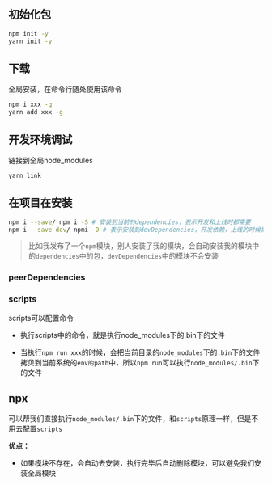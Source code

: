 ## 初始化包

```bash
npm init -y
yarn init -y
```

## 下载

全局安装，在命令行随处使用该命令
```bash
npm i xxx -g
yarn add xxx -g
```
## 开发环境调试

链接到全局node_modules

```bash
yarn link
```

## 在项目在安装

```bash
npm i --save/ npm i -S # 安装到当前的dependencies，表示开发和上线时都需要
npm i --save-dev/ npmi -D # 表示安装到devDependencies，开发依赖，上线的时候需要
```
> 比如我发布了一个`npm`模块，别人安装了我的模块，会自动安装我的模块中的`dependencies`中的包，`devDependencies`中的模块不会安装

### peerDependencies

### scripts

scripts可以配置命令

- 执行scripts中的命令，就是执行node_modules下的.bin下的文件

- 当执行`npm run xxx`的时候，会把当前目录的`node_modules`下的`.bin`下的文件拷贝到当前系统的`env的path`中，所以`npm run`可以执行`node_modules/.bin`下的文件

## npx

可以帮我们直接执行`node_modules/.bin`下的文件，和`scripts`原理一样，但是不用去配置`scripts`

**优点：**

- 如果模块不存在，会自动去安装，执行完毕后自动删除模块，可以避免我们安装全局模块

